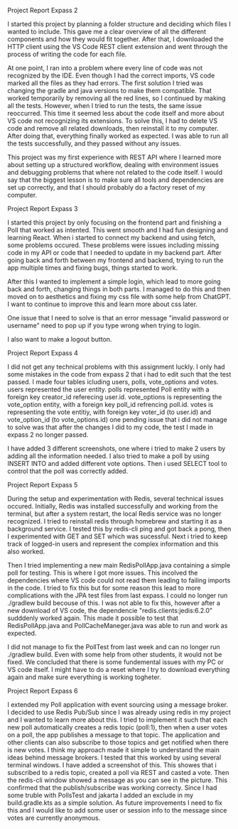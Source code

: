 Project Report Expass 2

I started this project by planning a folder structure and deciding which files I wanted to include. 
This gave me a clear overview of all the different components and how they would fit together. 
After that, I downloaded the HTTP client using the VS Code REST client extension and went through the process of writing the code for each file. 

At one point, I ran into a problem where every line of code was not recognized by the IDE. 
Even though I had the correct imports, VS code marked all the files as they had errors. 
The first solution I tried was changing the gradle and java versions to make them compatible. 
That worked temporarily by removing all the red lines, so I continued by making all the tests. 
However, when I tried to run the tests, the same issue reoccurred. 
This time it seemed less about the code itself and more about VS code not recognizing its extensions. 
To solve this, I had to delete VS code and remove all related downloads, then reinstall it to my computer. 
After doing that, everything finally worked as expected. 
I was able to run all the tests successfully, and they passed without any issues.   

This project was my first experience with REST API where I learned more about setting up a structured workflow, 
dealing with environment issues and debugging problems that where not related to the code itself. 
I would say that the biggest lesson is to make sure all tools and dependencies are set up correctly,
and that I should probably do a factory reset of my computer. 

Project Report Expass 3

I started this project by only focusing on the frontend part and finishing a Poll that worked as intented. 
This went smooth and I had fun designing and learning React. 
When i started to connect my backend and using fetch, some problems occured. 
These problems were issues including missing code in my API or code that I needed to update in my backend part.
After going back and forth between my frontend and backend, trying to run the app multiple times and fixing bugs,
things started to work.

After this I wanted to implement a simple login, which lead to more going back and forth, changing things in both parts.
I managed to do this and then moved on to aesthetics and fixing my css file with some help from ChatGPT.
I want to continue to improve this and learn more about css later.

One issue that I need to solve is that an error message "invalid password or username" need to pop up if you type wrong when trying to login.

I also want to make a logout button. 

Project Report Expass 4

I did not get any technical problems with this assignment luckly. 
I only had some mistakes in the code from expass 2 that i had to edit such that the test passed. 
I made four tables icluding users, polls, vote_options and votes. users represented the user entity. polls represented Poll entity with a foreign key creator_id referecing user.id. vote_options is representing the vote_option entity, with a foreign key poll_id refrencing poll.id. votes is representing the vote entitiy, with foreign key voter_id (to user.id) and vote_option_id (to vote_options.id)
one pending issue that i did not manage to solve was that after the changes I did to my code, the test I made in expass 2 no longer passed. 

I have added 3 different screenshots, one where i tried to make 2 users by adding all the information needed. I also tried to make a poll by using INSERT INTO and added different vote options. Then i used SELECT tool to control that the poll was correctly added. 

Project Report Expass 5

During the setup and experimentation with Redis, several technical issues occured. Initially, Redis was installed successfully and working from the terminal, but after a system restart, the local Redis service was no longer recognized. I tried to reinstall redis through homebrew and starting it as a background service. I tested this by redis-cli ping and got back a pong, then I experimented with GET and SET which was sucessful. Next i tried to keep track of logged-in users and represent the complex information and this also worked. 

Then I tried implementing a new main RedisPollApp.java containing a simple poll for testing. This is where I got more issues. This incolved the dependencies where VS code could not read them leading to failing imports in the code. I tried to fix this but for some reason this lead to more complications with the JPA test files from last expass. I could no longer run ./gradlew build becouse of this. I was not able to fix this, however after a new download of VS code, the dependencie "redis.clients:jedis:6.2.0" sudddenly worked again. This made it possible to test that RedisPollApp.java and PollCacheManeger.java was able to run and work as expected. 

I did not manage to fix the PollTest from last week and can no longer run ./gradlew build. Even with some help from other students, it would not be fixed. We concluded that there is some fundemental issues with my PC or VS code itself. I might have to do a reset where I try to download everything again and make sure everything is working togheter. 

Project Report Expass 6

I extended my Poll application with event sourcing using a message broker. I decided to use Redis Pub/Sub since I was already using redis in my project and I wanted to learn more about this.
I tried to implement it such that each new poll automatically creates a redis topic (poll:1), then when a user votes on a poll, the app publishes a message to that topic. The application and other clients can also subscribe to those topics and get notified when there is new votes. 
I think my approach made it simple to understand the main ideas behind message brokers.
I tested that this worked by using several terminal windows. I have added a screenshot of this. This showes that i subscribed to a redis topic, created a poll via REST and casted a vote. Then the redis-cli window showed a message as you can see in the picture. This confirmed that the publish/subscribe was working correcty.
Since I had some truble with PollsTest and jakarta I added an exclude in my build.gradle.kts as a simple solution. As future improvements I need to fix this and I would like to add some user or session info to the message since votes are currently anonymous. 




